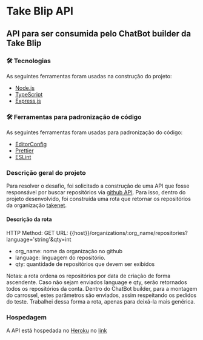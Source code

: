 # Take Blip API


## API para ser consumida pelo ChatBot builder da Take Blip

### 🛠 Tecnologias

As seguintes ferramentas foram usadas na construção do projeto:

- [Node.js](https://nodejs.org/en/)
- [TypeScript](https://www.typescriptlang.org/)
- [Express.js](https://expressjs.com/pt-br/)

### 🛠 Ferramentas para padronização de código

As seguintes ferramentas foram usadas para padronização do código:

- [EditorConfig](https://editorconfig.org/)
- [Prettier](https://prettier.io/)
- [ESLint](https://eslint.org/)

### Descrição geral do projeto

Para resolver o desafio, foi solicitado a construção de uma API que fosse responsável por buscar repositórios via [github API](https://docs.github.com/pt/rest).
Para isso, dentro do projeto desenvolvido, foi construída uma rota que retornar os repositórios da organização [takenet](https://github.com/takenet).

#### Descrição da rota

HTTP Method: GET
URL: {{host}}/organizations/:org_name/repositories?language='string'&qty=int
- org_name: nome da organização no github
- language: línguagem do repositório.
- qty: quantidade de repositórios que devem ser exibidos

Notas: a rota ordena os repositórios por data de criação de forma ascendente. Caso não sejam enviados language e qty, serão retornados todos os repositórios da conta.
Dentro do ChatBot builder, para a montagem do carrossel, estes parâmetros são enviados, assim respeitando os pedidos do teste. Trabalhei dessa forma a rota, apenas para deixá-la mais genérica.

### Hospedagem
A API está hospedada no [Heroku](https://www.heroku.com) no [link](https://take-blip-repositories.herokuapp.com/organizations/takenet/repositories?language=C%23&qty=5)
